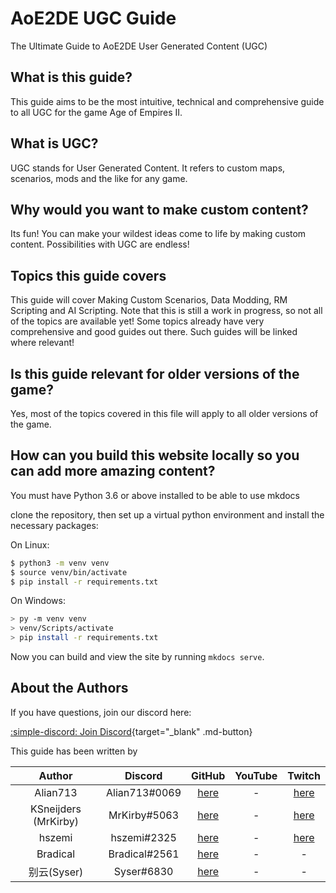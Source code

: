 # AoE2DE UGC Guide

The Ultimate Guide to AoE2DE User Generated Content (UGC)

## What is this guide?

This guide aims to be the most intuitive, technical and comprehensive guide to all UGC for the game Age of Empires II.

## What is UGC?

UGC stands for User Generated Content. It refers to custom maps, scenarios, mods and the like for any game.

## Why would you want to make custom content?

Its fun! You can make your wildest ideas come to life by making custom content. Possibilities with UGC are endless!

## Topics this guide covers

This guide will cover Making Custom Scenarios, Data Modding, RM Scripting and AI Scripting. Note that this is still a work in progress, so not all of the topics are available yet! Some topics already have very comprehensive and good guides out there. Such guides will be linked where relevant!

## Is this guide relevant for older versions of the game?

Yes, most of the topics covered in this file will apply to all older versions of the game.

## How can you build this website locally so you can add more amazing content?

You must have Python 3.6 or above installed to be able to use mkdocs

clone the repository, then set up a virtual python environment and install the necessary packages:

On Linux:

```sh
$ python3 -m venv venv
$ source venv/bin/activate
$ pip install -r requirements.txt

```

On Windows:

```sh
> py -m venv venv
> venv/Scripts/activate
> pip install -r requirements.txt

```

Now you can build and view the site by running `mkdocs serve`.

## About the Authors

If you have questions, join our discord here:

[:simple-discord: Join Discord](https://discord.gg/rNa6cUC76W "Join the All About UGC discord!"){target="\_blank" .md-button}

This guide has been written by

|      **Author**      |  **Discord**  |                         **GitHub**                         | **YouTube** |                            **Twitch**                            |
| :------------------: | :-----------: | :--------------------------------------------------------: | :---------: | :--------------------------------------------------------------: |
|       Alian713       | Alian713#0069 |    [here](https://github.com/Divy1211 "Alian's GitHub")    |      -      |     [here](https://www.twitch.tv/Alian713 "Alian's Twitch")      |
| KSneijders (MrKirby) | MrKirby#5063  |  [here](https://github.com/KSneijders "MrKirby's GitHub")  |      -      | [here](https://www.twitch.tv/MrKirbyOfficial "MrKirby's Twitch") |
|        hszemi        |  hszemi#2325  |    [here](https://github.com/HSZemi "HSZemi's GitHub")     |      -      |      [here](https://www.twitch.tv/hszemi "HSZemi's Twitch")      |
|       Bradical       | Bradical#2561 | [here](https://github.com/bradsmithee "Bradical's GitHub") |      -      |                                -                                 |
|     别云(Syser)      |  Syser#6830   |     [here](https://github.com/iSyser "Syser's GitHub")     |      -      |                                -                                 |
